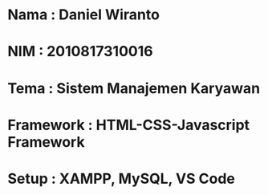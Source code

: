 # Nama : Daniel Wiranto
# NIM : 2010817310016

# Tema : Sistem Manajemen Karyawan
# Framework : HTML-CSS-Javascript Framework
# Setup : XAMPP, MySQL, VS Code

